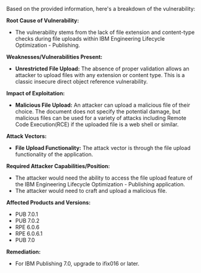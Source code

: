 Based on the provided information, here's a breakdown of the vulnerability:

**Root Cause of Vulnerability:**
* The vulnerability stems from the lack of file extension and content-type checks during file uploads within IBM Engineering Lifecycle Optimization - Publishing.

**Weaknesses/Vulnerabilities Present:**
*   **Unrestricted File Upload:** The absence of proper validation allows an attacker to upload files with any extension or content type. This is a classic insecure direct object reference vulnerability.

**Impact of Exploitation:**
*   **Malicious File Upload:** An attacker can upload a malicious file of their choice. The document does not specify the potential damage, but malicious files can be used for a variety of attacks including Remote Code Execution(RCE) if the uploaded file is a web shell or similar.

**Attack Vectors:**
*   **File Upload Functionality:** The attack vector is through the file upload functionality of the application.

**Required Attacker Capabilities/Position:**
* The attacker would need the ability to access the file upload feature of the IBM Engineering Lifecycle Optimization - Publishing application.
* The attacker would need to craft and upload a malicious file.

**Affected Products and Versions:**

*   PUB 7.0.1
*   PUB 7.0.2
*   RPE 6.0.6
*   RPE 6.0.6.1
*   PUB 7.0

**Remediation:**
*  For IBM Publishing 7.0, upgrade to ifix016 or later.